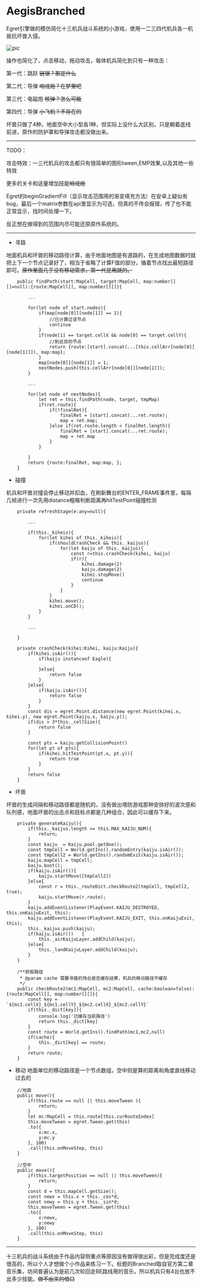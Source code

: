# AegisBranched
 Egret引擎做的模仿简化十三机兵战斗系统的小游戏，使用一二三四代机兵各一机抵抗坏兽入侵。


![pic](https://raw.githubusercontent.com/CloudTsang/AegisBranched/main/pic2.png)


操作也简化了，点击移动，拖动攻击，每体机兵简化到只有一种攻击：

第一代：跳跃 ~~链锯？那是什么~~

第二代：导弹 ~~哨戒炮？在梦里吧~~

第三代：电磁炮 ~~核弹？怎么可能~~

第四代：导弹 ~~小飞机？不存在的~~

坏兽只做了4种，地面空中大小型各1种，但实际上没什么大区别，只是朝着底线前进，原作的防护罩和导弹攻击都没做出来。


---
TODO：

攻击特效：一三代机兵的攻击都只有很简单的图形tween,EMP效果,以及其他一些特效

更多的关卡和适量增加技能~~哨戒炮~~

Egret的beginGradientFill（显示攻击范围用的渐变填充方法）在安卓上疑似有bug，最后一个matrix参数在api里显示为可选，但真的不传会报错，传了也不能正常显示，找时间处理一下。

反正想在做得到的范围内尽可能还原原作系统的。

---

- 寻路

地面机兵和坏兽的移动路径计算，由于地面地图是有道路的，在生成地图数据时就把上下一个节点记录好了，相当于省略了计算F值的部分，循着节点找出最短路径即可。~~原作里面几乎没有移动需求，第一代是用跳的。~~

```
    public findPath(start:MapCell, target:MapCell, map:number[][]=null):{route:MapCell[], map:number[][]}{

        ...

        for(let node of start.nodes){					
			if(map[node[0]][node[1]] == 1){
				//已计算过该节点
				continue
			}			
			if(node[1] == target.cellX && node[0] == target.cellY){
				//到达目的节点
				return {route:[start].concat(...[this.cellArr[node[0]][node[1]]]), map:map};
			}
			map[node[0]][node[1]] = 1;
			nextNodes.push(this.cellArr[node[0]][node[1]]);
		}

        ...

        for(let node of nextNodes){
			let ret = this.findPath(node, target, tmpMap)
			if(ret.route){
				if(!finalRet){					
					finalRet = [start].concat(...ret.route);
					map = ret.map;
				}else if(ret.route.length < finalRet.length){
					finalRet = [start].concat(...ret.route);
					map = ret.map
				}
			}
										
		}
		return {route:finalRet, map:map, };
	}
```

- 碰撞

机兵和坏兽对撞会停止移动并扣血，在刷新舞台的ENTER_FRAME事件里，每隔几帧进行一次先用distance粗略判断距离再hitTestPoint碰撞检测

```
    private refreshStage(e:any=null){

        ...

        if(this._kiheis){
			for(let kihei of this._kiheis){
				if(shouldCrashCheck && this._kaijus){
					for(let kaiju of this._kaijus){
						const r=this.crashCheck(kihei, kaiju)
						if(r){
							kihei.damage(2)
							kaiju.damage(2)
							kihei.stopMove()
							continue
						}
					}
				}
				kihei.move();
				kihei.onCD();
			}
		}

        ...

    }

    private crashCheck(kihei:Kihei, kaiju:Kaiju){
		if(kihei.isAir()){
			if(kaiju instanceof Eagle){

			}else{
				return false
			}
		}else{
			if(kaiju.isAir()){
				return false
			}
		}
		const dis = egret.Point.distance(new egret.Point(kihei.x, kihei.y), new egret.Point(kaiju.x, kaiju.y));
		if(dis > 3*this._cellSize){
			return false
		}

		const pts = kaiju.getCollisionPoint()
		for(let pt of pts){
			if(kihei.hitTestPoint(pt.x, pt.y)){
				return true
			}
		}
		return false
	}
```

- 坏兽

坏兽的生成间隔和移动路径都是随机的，没有做出塔防游戏那种安排好的波次感和队列感，地面坏兽的出击点和目标点都是几种组合，因此可以缓存下来。

```
    private generateKaiju(){
		if(this._kaijus.length >= this.MAX_KAIJU_NUM){
			return;
		}
		const kaiju  = Kaiju.pool.getOne(); 
		const tmpCell = World.getIns().randomEntry(kaiju.isAir());
		const tmpCell2 = World.getIns().randomExit(kaiju.isAir());
		kaiju.mapCell = tmpCell;	
		kaiju.boot();		
		if(kaiju.isAir()){
			kaiju.startMove([tmpCell2])
		}else{ 
			const r = this._routeDict.checkRoute2(tmpCell, tmpCell2, true);		
			kaiju.startMove(r.route);
		}			
		kaiju.addEventListener(PlayEvent.KAIJU_DESTROYED, this.onKaijuExit, this);
		kaiju.addEventListener(PlayEvent.KAIJU_EXIT, this.onKaijuExit, this);
		this._kaijus.push(kaiju);	
		if(kaiju.isAir())	{
			this._airKaijuLayer.addChild(kaiju);
		}else{
			this._landKaijuLayer.addChild(kaiju);
		}
	}

    /**获取路径
	 * @param cache 需要寻路的场合是否缓存结果，机兵的移动路径不缓存
	 */
	public checkRoute2(mc1:MapCell, mc2:MapCell, cache:boolean=false):{route:MapCell[], map:number[][]}{
		const key = `${mc1.cellX}_${mc1.cellY}_${mc2.cellX}_${mc2.cellY}`
		if(this._dict[key]){
			console.log('已缓存当前路径')
			return this._dict[key]
		}	
		const route = World.getIns().findPath(mc1,mc2,null)
		if(cache){
			this._dict[key] == route;
		}
		return route;		
	}
```


- 移动
地面单位的移动路径是一个节点数组，空中则是算的距离和角度直线移动过去的

```
    //地面
    public move(){
		if(this.route == null || this.moveTween ){
			return;
		}
		let mc:MapCell = this.route[this.curRouteIndex]
		this.moveTween = egret.Tween.get(this)
		.to({
			x:mc.x,
			y:mc.y
		}, 100)
		.call(this.onMoveStep, this)
	}

    //空中
    public move(){
		if(this.targetPosition == null || this.moveTween){
			return;
		}
		const d = this.mapCell.getSize();
		const newx = this.x + this._cos*d;
		const newy = this.y + this._sin*d;
		this.moveTween = egret.Tween.get(this)
		.to({
			x:newx,
			y:newy
		}, 100)
		.call(this.onMoveStep, this)
	}
```


---
十三机兵的战斗系统由于作品内容侧重点等原因没有做得很出彩，但是完成度还是很高的，所以个人才想做个小作品来练习一下。标题的Branched取自官方第二章音乐集，坊间普遍认为是前几次轮回走BE路线用的音乐，所以机兵只有4台也放不出多少技能。~~做不出来的借口~~